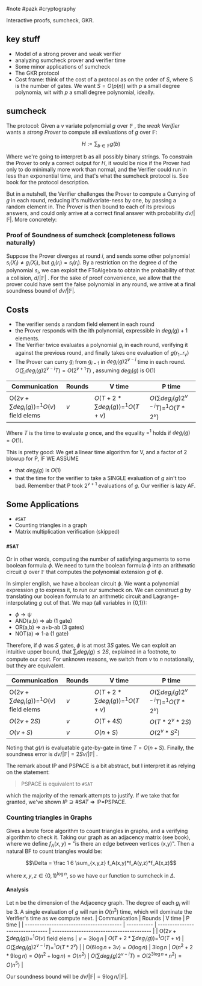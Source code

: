 #note #pazk #cryptography 

Interactive proofs, sumcheck, GKR.

## key stuff
- Model of a strong prover and weak verifier
- analyzing sumcheck prover and verifier time
- Some minor applications of sumcheck
- The GKR protocol
- Cost frame: think of the cost of a protocol as on the order of $S$, where S is the number of gates. We want $S=O(p(n))$ with $p$ a small degree polynomia, wit with $p$ a small degree polynomial, ideally.

## sumcheck
The protocol: Given a $v$ variate polynomial $g$ over $\mathbb F$ , the *weak Verifier* wants a *strong Prover* to compute all evaluations of $g$ over $\mathbb F$:

$$ H:= \sum_{b\in \mathbb F} g(b)$$

Where we're going to interpret b as all possibly binary strings. To constrain the Prover to only a correct output for $H$, it would be nice if the Prover had only to do minimally more work than normal, and the Verifier could run in less than exponential time, and that's what the sumcheck protocol is. See book for the protocol description.

But in a nutshell, the Verifier challenges the Prover to compute a Currying of $g$ in each round, reducing it's multivariate-ness by one, by passing a random element in. 
The Prover is then bound to each of its previous answers, and could only arrive at a correct final answer with probability $dv/| \mathbb F|$. More concretely:

### Proof of Soundness of sumcheck (completeness follows naturally)
Suppose the Prover diverges at round $i$, and sends some other polynomial $s_i(X_i)\ne g_i(X_i)$, but $g_i(r_i) = s_i(r_i)$.  By a restriction on the degree $d$ of the polynomial $s_i$, we can exploit the FToAlgebra to obtain the probability of that a collision, $d/| \mathbb F|$ . For the sake of proof convenience, we allow that the prover could have sent the false polynomial in any round, we arrive at a final soundness bound of $dv/| \mathbb F|$.

## Costs
- The verifier sends a random field element in each round
- the Prover responds with the ith polynomial, expressible in $deg_i(g) +1$ elements. 
- The Verifier twice evaluates a polynomial $g_i$ in each round, verifying it against the previous round, and finally takes one evaluation of $g(r_1..r_v)$
- The Prover can curry $g_i$ from $g_{i-1}$ in $deg_i(g)2^{v-i}$ time in each round. $O(\sum_i deg_i(g)2^{v-i}T)=O(2^{v+1}T)$ , assuming $deg_i(g)$ is O(1)

| Communication                   | Rounds | V time              | P time |
| ------------------------------- | ------ | ------------------- | ------ |
| O$(2v+\sum deg_i(g))=^1O(v)$ field elems | $v$    | $O(T+2*\sum deg_i(g))=^1 O(T+v)$ | $O(\sum deg_i(g)2^{v-i}T) =^1 O(T*2^{v})$       |

Where $T$ is the time to evaluate $g$ once, and the equality $=^1$ holds if $deg_i(g)=O(1)$.

This is pretty good: We get a linear time algorithm for V, and a factor of 2 blowup for P, IF WE ASSUME 
- that $deg_i(g)$ is $O(1)$ 
- that the time for the verifier to take a SINGLE evaluation of $g$ ain't too bad. Remember that P took $2^{v+1}$ evaluations of $g$. Our verifier is lazy AF.

## Some Applications
- `#SAT`
- Counting triangles in a graph
- Matrix multiplication verification (skipped)

### `#SAT`
Or in other words, computing the number of satisfying arguments to some boolean formula $\phi$. We need to turn the boolean formula $\phi$ into an arithmatic circuit $\psi$ over $\mathbb F$ that computes the polynomial extension $g$ of $\phi$.  

In simpler english, we have a boolean circuit $\phi$. We want a polynomial expression $g$ to express it, to run our sumcheck on. We can construct $g$ by translating our boolean formula to an arithmetic circuit and Lagrange-interpolating $g$ out of that. We map (all variables in {0,1}):
- $\phi \rightarrow \psi$ 
- AND(a,b) => ab (1 gate)
- OR(a,b) => a+b-ab (3 gates)
- NOT(a) => 1-a (1 gate)

Therefore, if $\phi$ was $S$ gates, $\phi$ is at most $3S$ gates. We can exploit an intuitive upper bound, that $\sum_i deg_i(g)\le 2S$, explained in a footnote, to compute our cost.
For unknown reasons, we switch from $v$ to $n$ notationally, but they are equivalent.

| Communication                            | Rounds | V time                           | P time                                    |
| ---------------------------------------- | ------ | -------------------------------- | ----------------------------------------- |
| O$(2v+\sum deg_i(g))=^1O(v)$ field elems | $v$    | $O(T+2*\sum deg_i(g))=^1 O(T+v)$ | $O(\sum deg_i(g)2^{v-i}T) =^1 O(T*2^{v})$ |
| $O(2v+2S)$                               | $v$    | $O(T+4S)$                        | $O(T*2^v *2S)$                            |
| $O(v+S)$                                 | $v$    | $O(n+S)$                         | $O(2^v *S^2)$                            |

Noting that $g(r)$ is evaluatable gate-by-gate in time $T=O(n+S)$. Finally, the soundness error is $dv/| \mathbb F|= 2Sv/| \mathbb F|$ .

The remark about IP and PSPACE is a bit abstract, but I interpret it as relying on the statement:
> PSPACE is equivalent to `#SAT`

which the majority of the remark attempts to justify. If we take that for granted, we've shown $IP\supseteq \#SAT$ => IP=PSPACE.

### Counting triangles in Graphs
Gives a brute force algorithm to count triangles in graphs, and a verifying algorithm to check it.  Taking our graph as an adjacency matrix (see book), where we define $f_A(x,y)$ = "is there an edge between vertices (x,y)". Then a natural BF to count triangles would be:

$$\Delta = \frac 1 6 \sum_{x,y,z} f_A(x,y)*f_A(y,z)*f_A(x,z)$$

where $x,y,z\in \{0,1\}^{\log n}$, so we have our function to sumcheck in $\Delta$. 

#### Analysis
Let n be the dimension of the Adjacency graph. The degree of each $g_i$ will be 3. A single evaluation of $g$ will run in $O(n^2)$ time, which will dominate the Verifier's time as we compute next.
| Communication                            | Rounds      | V time                           | P time                                    |
| ---------------------------------------- | ----------- | -------------------------------- | ----------------------------------------- |
| O$(2v+\sum deg_i(g))=^1O(v)$ field elems | $v=3\log n$ | $O(T+2*\sum deg_i(g))=^1 O(T+v)$ | $O(\sum deg_i(g)2^{v-i}T) =^1 O(T*2^{v})$ |
| O$(6\log n+3v) = O(\log n)$               | $3\log n$         | $O(n^2+2*9\log n)=O(n^2+\log n)=O(n^2)$ | $O(\sum deg_i(g)2^{v-i}T) = O(2^{3 \log n}*n^2)=O(n^5)$ |

Our soundness bound will be $dv/| \mathbb F|=9\log n / | \mathbb F|$. 
